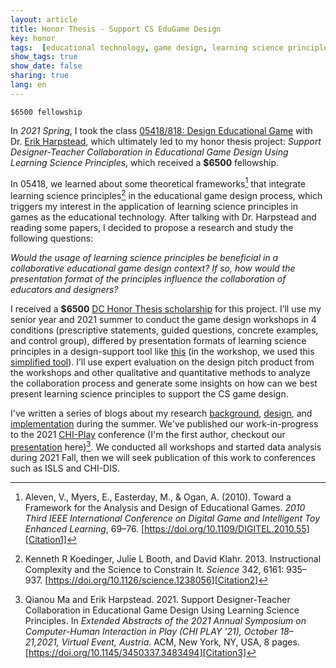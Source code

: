 ```yaml
---
layout: article
title: Honor Thesis - Support CS EduGame Design 
key: honor
tags:  [educational technology, game design, learning science principles, design support, interdisciplinary collaboration]
show_tags: true
show_date: false
sharing: true
lang: en
---
```


`$6500 fellowship`

In *2021 Spring*, I took the class [05418/818: Design Educational Game][DEG] with Dr. [Erik Harpstead], which ultimately led to my honor thesis project: *Support Designer-Teacher Collaboration in Educational Game Design Using Learning Science Principles*, which received a **$6500** fellowship.

<!--more-->

In 05418, we learned about some theoretical frameworks[^1] that integrate learning science principles[^2] in the educational game design process, which triggers my interest in the application of learning science principles in games as the educational technology. After talking with Dr. Harpstead and reading some papers, I decided to propose a research and study the following questions: 

*Would the usage of learning science principles be beneficial in a collaborative educational game design context? If so, how would the presentation format of the principles influence the collaboration of educators and designers?*

I received a **$6500** [DC Honor Thesis scholarship][scholarship] for this project. I’ll use my senior year and 2021 summer to conduct the game design workshops in 4 conditions (prescriptive statements, guided questions, concrete examples, and control group), differed by presentation formats of learning science principles in a design-support tool like [this][interactive LS] (in the workshop, we used this [simplified tool]). I’ll use expert evaluation on the design pitch product from the workshops and other qualitative and quantitative methods to analyze the collaboration process and generate some insights on how can we best present learning science principles to support the CS game design.

I've written a series of blogs about my research [background][Blog1], [design][Blog2], and [implementation][Blog3] during the summer. We've published our work-in-progress to the 2021 [CHI-Play] conference (I'm the first author, checkout our [presentation] here)[^3]. We conducted all workshops and started data analysis during 2021 Fall, then we will seek publication of this work to conferences such as ISLS and CHI-DIS. 

[^1]: Aleven, V., Myers, E., Easterday, M., & Ogan, A. (2010). Toward a Framework for the Analysis and Design of Educational Games. *2010 Third IEEE International Conference on Digital Game and Intelligent Toy Enhanced Learning*, 69–76. [https://doi.org/10.1109/DIGITEL.2010.55][Citation1]
[^2]: Kenneth R Koedinger, Julie L Booth, and David Klahr. 2013. Instructional Complexity and the Science to Constrain It. *Science* 342, 6161: 935–937. [https://doi.org/10.1126/science.1238056][Citation2] 
[^3]: Qianou Ma and Erik Harpstead. 2021. Support Designer-Teacher Collaboration in Educational Game Design Using Learning Science Principles. In *Extended Abstracts of the 2021 Annual Symposium on Computer-Human Interaction in Play (CHI PLAY ’21), October 18–21,2021, Virtual Event, Austria.* ACM, New York, NY, USA, 8 pages. [https://doi.org/10.1145/3450337.3483494][Citation3]

[Erik Harpstead]: http://www.erikharpstead.net/

[DEG]: /en_portfolio/1-deg.html
[scholarship]: https://www.cmu.edu/dietrich/students/undergraduate/programs/dietrich-honors-fellowship/index.html
[interactive LS]: https://eharpste.github.io/interactive-principles/#/
[simplified tool]: https://interactive-principles.netlify.app/

[Citation1]: https://doi.org/10.1109/DIGITEL.2010.55
[Citation2]: https://doi.org/10.1126/science.1238056
[Citation3]: https://doi.org/10.1145/3450337.3483494

[Blog1]: https://dietrichhonorsresearchfellowship.wordpress.com/2021/06/23/research-background-educational-game-design-support/
[Blog2]: https://dietrichhonorsresearchfellowship.wordpress.com/2021/07/27/research-design-educational-game-design-support/
[Blog3]: https://dietrichhonorsresearchfellowship.wordpress.com/2021/08/05/research-implementation-educational-game-design-support/

[CHI-Play]: https://chiplay.acm.org/2021/work-in-progress/
[presentation]: https://youtu.be/M9OUpvInvds